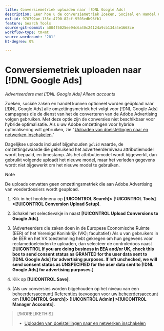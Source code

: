 ```yaml
---
title: Conversiemetriek uploaden naar [!DNL Google Ads]
description: Leer hoe u de conversiemetriek Zoeken, Sociaal en Handel uploadt naar [!DNL Google Ads].
exl-id: 976792ae-135c-4790-82cf-9503edb93fb1
feature: Search Tools
source-git-commit: a004f5025ee94c6a40c24124a9cb134a4e1668ce
workflow-type: tm+mt
source-wordcount: '201'
ht-degree: 0%

---
```


# Conversiemetriek uploaden naar [!DNL Google Ads]

*Adverteerders met [!DNL Google Ads] Alleen accounts*

Zoeken, sociale zaken en handel kunnen optioneel worden geüpload naar [!DNL Google Ads] alle omzettingsmetriek het volgt voor [!DNL Google Ads] campagnes die de dienst van het de converteren van de Adobe Advertising volgen gebruiken. Met deze optie zijn de conversies niet beschikbaar voor hybride optimalisatie. Als u uw Adobe omzettingen voor hybride optimalisering wilt gebruiken, zie &quot;[Uploaden van doelstellingen naar en netwerken inschakelen](objective-upload-to-networks.md).&quot;

Dagelijkse uploads inclusief bijgehouden `gclid` waarde, de omzettingswaarde die gebruikend het adverteerderniveau attributiemodel wordt bepaald, en timestamp. Als het attributiemodel wordt bijgewerkt, dan gebruikt volgende uploadt het nieuwe model, maar het verleden gegevens wordt niet bijgewerkt om het nieuwe model te gebruiken.

>[!NOTE]
>
>De uploads omvatten geen omzettingsmetriek die aan Adobe Advertising van voederdossiers wordt geupload.

1. Klik in het hoofdmenu op **[!UICONTROL Search]> [!UICONTROL Tools] >[!UICONTROL Conversion Upload Setup]**.

1. Schakel het selectievakje in naast **[!UICONTROL Upload Conversions to Google Ads]**.

1. (Adverteerders die zaken doen in de Europese Economische Ruimte (EER) of het Verenigd Koninkrijk (VK); facultatief) Als u van gebruikers in de EER en het VK toestemming hebt gekregen om hun gegevens voor reclamedoeleinden te uploaden, dan selecteer de controledoos naast **[!UICONTROL If you are doing business in EEA and/or UK, check this box to send consent status as GRANTED for the user data sent to [!DNL Google Ads] for advertising purposes. If left unchecked, we will send consent status as UNSPECIFIED for the user data sent to [!DNL Google Ads] for advertising purposes.]**

1. Klik op **[!UICONTROL Save]**.

1. (Als uw conversies worden bijgehouden op het niveau van een beheerdersaccount) [Referenties toevoegen voor uw beheerdersaccount](/help/search-social-commerce/admin/manager-accounts.md) om **[!UICONTROL Search]> [!UICONTROL Admin] >[!UICONTROL Manager Accounts]**.

>[!MORELIKETHIS]
>
>* [Uploaden van doelstellingen naar en netwerken inschakelen](objective-upload-to-networks.md)
